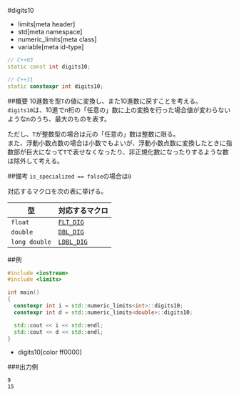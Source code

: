#digits10
* limits[meta header]
* std[meta namespace]
* numeric_limits[meta class]
* variable[meta id-type]

```cpp
// C++03
static const int digits10;

// C++11
static constexpr int digits10;
```

##概要
10進数を型`T`の値に変換し、また10進数に戻すことを考える。  
`digits10`は、10進でn桁の「任意の」数に上の変換を行った場合値が変わらないようなnのうち、最大のものを表す。


ただし、`T`が整数型の場合は元の「任意の」数は整数に限る。  
また、浮動小数点数の場合は小数でもよいが、浮動小数点数に変換したときに指数部が巨大になって`T`で表せなくなったり、非正規化数になったりするような数は除外して考える。


##備考
`is_specialized == false`の場合は`0`

対応するマクロを次の表に挙げる。

| 型            | 対応するマクロ                              |
|---------------|---------------------------------------------|
| `float`       | [`FLT_DIG`](/reference/cfloat/flt_dig.md)   |
| `double`      | [`DBL_DIG`](/reference/cfloat/dbl_dig.md)   |
| `long double` | [`LDBL_DIG`](/reference/cfloat/ldbl_dig.md) |


##例
```cpp
#include <iostream>
#include <limits>

int main()
{
  constexpr int i = std::numeric_limits<int>::digits10;
  constexpr int d = std::numeric_limits<double>::digits10;

  std::cout << i << std::endl;
  std::cout << d << std::endl;
}
```
* digits10[color ff0000]

###出力例
```
9
15
```


